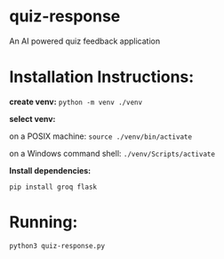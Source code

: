 # quiz-response
An AI powered quiz feedback application


# Installation Instructions:

**create venv:**
`python -m venv ./venv`

**select venv:**

on a POSIX machine:
`source ./venv/bin/activate`

on a Windows command shell:
`./venv/Scripts/activate`

**Install dependencies:**

`pip install groq flask`

# Running:
`python3 quiz-response.py`
